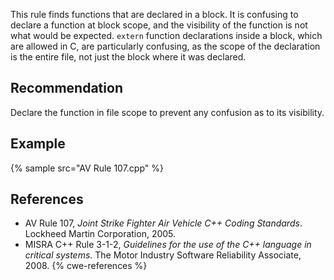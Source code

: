 This rule finds functions that are declared in a block. It is confusing to declare a function at block scope, and the visibility of the function is not what would be expected. `extern` function declarations inside a block, which are allowed in C, are particularly confusing, as the scope of the declaration is the entire file, not just the block where it was declared.


## Recommendation
Declare the function in file scope to prevent any confusion as to its visibility.


## Example
{% sample src="AV Rule 107.cpp" %}

## References
* AV Rule 107, *Joint Strike Fighter Air Vehicle C++ Coding Standards*. Lockheed Martin Corporation, 2005.
* MISRA C++ Rule 3-1-2, *Guidelines for the use of the C++ language in critical systems*. The Motor Industry Software Reliability Associate, 2008.
{% cwe-references %}
